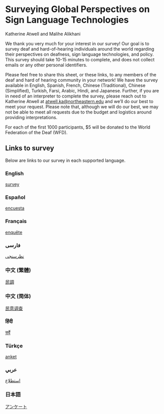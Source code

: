 # Surveying Global Perspectives on Sign Language Technologies
Katherine Atwell and Malihe Alikhani

We thank you very much for your interest in our survey! Our goal is to survey deaf and hard-of-hearing individuals around the world regarding their perspectives on deafness, sign language technologies, and policy. This survey should take 10-15 minutes to complete, and does not collect emails or any other personal identifiers. 

Please feel free to share this sheet, or these links, to any members of the deaf and hard of hearing community in your network! We have the survey available in English, Spanish, French, Chinese (Traditional), Chinese (Simplified), Turkish, Farsi, Arabic, Hindi, and Japanese. Further, if you are in need of an interpreter to complete the survey, please reach out to Katherine Atwell at atwell.ka@northeastern.edu and we’ll do our best to meet your request. Please note that, although we will do our best, we may not be able to meet all requests due to the budget and logistics around providing interpretations.

For each of the first 1000 participants, $5 will be donated to the World Federation of the Deaf (WFD).

## Links to survey
Below are links to our survey in each supported language.
### English
[survey](https://forms.gle/TpcfJiwmpVQziFbW8)

### Español
[encuesta](https://forms.gle/nJNWoGZhXkTj7by97)

### Français
[enquête](https://forms.gle/PXwrxeEE1xNWNUyy9)

### فارسی
[نظرسنجی](https://forms.gle/o8yoMtVV2e6ygHVo7)

### 中文 (繁體)
[民調](https://forms.gle/L2Gr2j4FiD8R2nQr5)

### 中文 (简体)
[民意调查](https://forms.gle/amFqyBSzFMaaDL6E6)

### हिंदी
[सर्वे](https://forms.gle/juJW4GpzfYByuNQg9)

### Türkçe
[anket](https://forms.gle/eWi5nsQfCu5k5Khj8)

### عربي
[استطلاع](https://forms.gle/DVASm1ecgbpK8upbA)
### 日本語
[アンケート](https://forms.gle/ZssZzyqLA251gHJGA)
